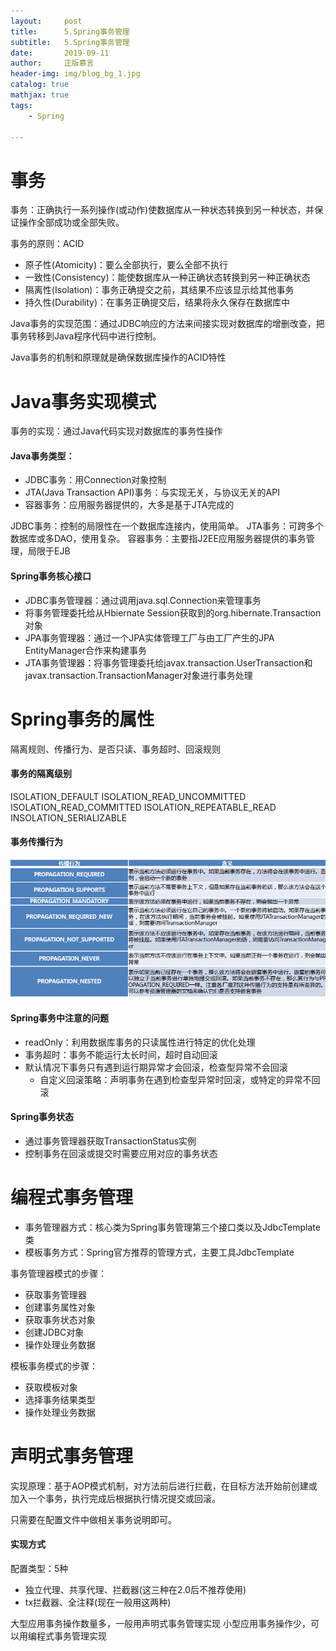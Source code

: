 ```yaml
---
layout:     post
title:      5.Spring事务管理
subtitle:   5.Spring事务管理
date:       2019-09-11
author:     正版慕言
header-img: img/blog_bg_1.jpg
catalog: true
mathjax: true
tags:
    - Spring

---
```


# 事务

事务：正确执行一系列操作(或动作)使数据库从一种状态转换到另一种状态，并保证操作全部成功或全部失败。

事务的原则：ACID

- 原子性(Atomicity)：要么全部执行，要么全部不执行
- 一致性(Consistency)：能使数据库从一种正确状态转换到另一种正确状态
- 隔离性(Isolation)：事务正确提交之前，其结果不应该显示给其他事务
- 持久性(Durability)：在事务正确提交后，结果将永久保存在数据库中

Java事务的实现范围：通过JDBC响应的方法来间接实现对数据库的增删改查，把事务转移到Java程序代码中进行控制。

Java事务的机制和原理就是确保数据库操作的ACID特性

# Java事务实现模式

事务的实现：通过Java代码实现对数据库的事务性操作

#### Java事务类型：
- JDBC事务：用Connection对象控制
- JTA(Java Transaction API)事务：与实现无关，与协议无关的API
- 容器事务：应用服务器提供的，大多是基于JTA完成的

JDBC事务：控制的局限性在一个数据库连接内，使用简单。
JTA事务：可跨多个数据库或多DAO，使用复杂。
容器事务：主要指J2EE应用服务器提供的事务管理，局限于EJB

#### Spring事务核心接口

- JDBC事务管理器：通过调用java.sql.Connection来管理事务
- 将事务管理委托给从Hbiernate Session获取到的org.hibernate.Transaction对象
- JPA事务管理器：通过一个JPA实体管理工厂与由工厂产生的JPA EntityManager合作来构建事务
- JTA事务管理器：将事务管理委托给javax.transaction.UserTransaction和javax.transaction.TransactionManager对象进行事务处理

# Spring事务的属性

隔离规则、传播行为、是否只读、事务超时、回滚规则

#### 事务的隔离级别

ISOLATION_DEFAULT
ISOLATION_READ_UNCOMMITTED
ISOLATION_READ_COMMITTED
ISOLATION_REPEATABLE_READ
INSOLATION_SERIALIZABLE

#### 事务传播行为

![](/img/Java开发/Spring事务的传播行为.png)

#### Spring事务中注意的问题

- readOnly：利用数据库事务的只读属性进行特定的优化处理
- 事务超时：事务不能运行太长时间，超时自动回滚
- 默认情况下事务只有遇到运行期异常才会回滚，检查型异常不会回滚
    + 自定义回滚策略：声明事务在遇到检查型异常时回滚，或特定的异常不回滚

#### Spring事务状态

- 通过事务管理器获取TransactionStatus实例
- 控制事务在回滚或提交时需要应用对应的事务状态


# 编程式事务管理

- 事务管理器方式：核心类为Spring事务管理第三个接口类以及JdbcTemplate类
- 模板事务方式：Spring官方推荐的管理方式，主要工具JdbcTemplate

事务管理器模式的步骤：
- 获取事务管理器
- 创建事务属性对象
- 获取事务状态对象
- 创建JDBC对象
- 操作处理业务数据

模板事务模式的步骤：
- 获取模板对象
- 选择事务结果类型
- 操作处理业务数据

# 声明式事务管理

实现原理：基于AOP模式机制，对方法前后进行拦截，在目标方法开始前创建或加入一个事务，执行完成后根据执行情况提交或回滚。

只需要在配置文件中做相关事务说明即可。

#### 实现方式

配置类型：5种
- 独立代理、共享代理、拦截器(这三种在2.0后不推荐使用)
- tx拦截器、全注释(现在一般用这两种)

大型应用事务操作数量多，一般用声明式事务管理实现
小型应用事务操作少，可以用编程式事务管理实现